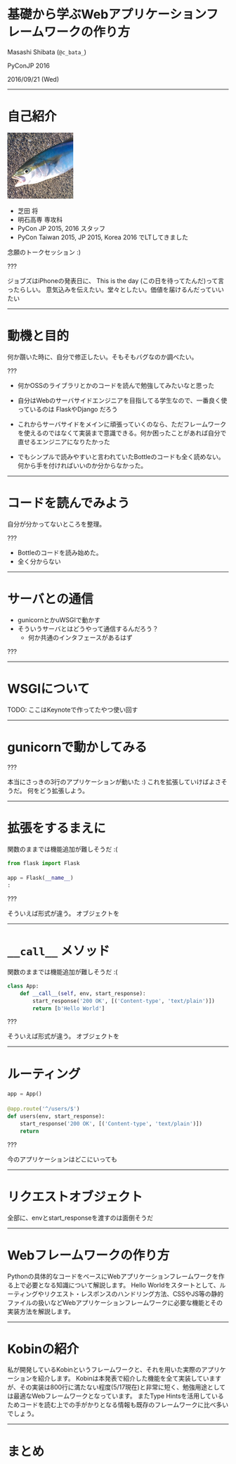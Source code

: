 # 基礎から学ぶWebアプリケーションフレームワークの作り方

Masashi Shibata (`@c_bata_`)

PyConJP 2016

2016/09/21 (Wed)

---
# 自己紹介

![プロフィールアイコン](./img/profile.png)

- 芝田 将
- 明石高専 専攻科
- PyCon JP 2015, 2016 スタッフ
- PyCon Taiwan 2015, JP 2015, Korea 2016 でLTしてきました

念願のトークセッション :)


???

ジョブズはiPhoneの発表日に、 This is the day (この日を待ってたんだ)って言ったらしい。
意気込みを伝えたい。堂々としたい。価値を届けるんだっていいたい

---
# 動機と目的

何か躓いた時に、自分で修正したい。そもそもバグなのか調べたい。

???

- 何かOSSのライブラリとかのコードを読んで勉強してみたいなと思った
- 自分はWebのサーバサイドエンジニアを目指してる学生なので、一番良く使っているのは FlaskやDjango だろう
- これからサーバサイドをメインに頑張っていくのなら、ただフレームワークを使えるのではなくて実装まで意識できる。何か困ったことがあれば自分で直せるエンジニアになりたかった

- でもシンプルで読みやすいと言われていたBottleのコードも全く読めない。何から手を付ければいいのか分からなかった。

---
# コードを読んでみよう


自分が分かってないところを整理。


???

- Bottleのコードを読み始めた。
- 全く分からない

---
# サーバとの通信

- gunicornとかuWSGIで動かす
- そういうサーバとはどうやって通信するんだろう？
    - 何か共通のインタフェースがあるはず

???



---
# WSGIについて

TODO: ここはKeynoteで作ってたやつ使い回す

---
# gunicornで動かしてみる


???

本当にさっきの3行のアプリケーションが動いた :)
これを拡張していけばよさそうだ。
何をどう拡張しよう。

---
# 拡張をするまえに

関数のままでは機能追加が難しそうだ :(

```python
from flask import Flask

app = Flask(__name__)
:
```

???

そういえば形式が違う。
オブジェクトを

---
# `__call__` メソッド

関数のままでは機能追加が難しそうだ :(

```python
class App:
    def __call__(self, env, start_response):
        start_response('200 OK', [('Content-type', 'text/plain')])
        return [b'Hello World']
```

???

そういえば形式が違う。
オブジェクトを

---
# ルーティング

```python
app = App()

@app.route('^/users/$')
def users(env, start_response):
    start_response('200 OK', [('Content-type', 'text/plain')])
    return 
```

???

今のアプリケーションはどこにいっても

---
# リクエストオブジェクト

全部に、envとstart_responseを渡すのは面倒そうだ


---
# Webフレームワークの作り方

Pythonの具体的なコードをベースにWebアプリケーションフレームワークを作る上で必要となる知識について解説します。
Hello Worldをスタートとして、ルーティングやリクエスト・レスポンスのハンドリング方法、CSSやJS等の静的ファイルの扱いなどWebアプリケーションフレームワークに必要な機能とその実装方法を解説します。

---
# Kobinの紹介

私が開発しているKobinというフレームワークと、それを用いた実際のアプリケーションを紹介します。
Kobinは本発表で紹介した機能を全て実装していますが、その実装は800行に満たない程度(5/17現在)と非常に短く、勉強用途としては最適なWebフレームワークとなっています。
またType Hintsを活用しているためコードを読む上での手がかりとなる情報も既存のフレームワークに比べ多いでしょう。

---
# まとめ


